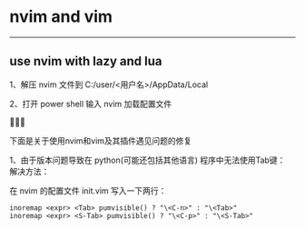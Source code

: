 # nvim and vim

-------------
## use nvim with lazy and lua

1、解压 nvim 文件到 C:/user/<用户名>/AppData/Local

2、打开 power shell 输入 nvim 加载配置文件


🤔🤔🤔

下面是关于使用nvim和vim及其插件遇见问题的修复


1、由于版本问题导致在 python(可能还包括其他语言) 程序中无法使用Tab键：
解决方法：

在 nvim 的配置文件 init.vim 写入一下两行：
```
inoremap <expr> <Tab> pumvisible() ? "\<C-n>" : "\<Tab>"
inoremap <expr> <S-Tab> pumvisible() ? "\<C-p>" : "\<S-Tab>"
```



